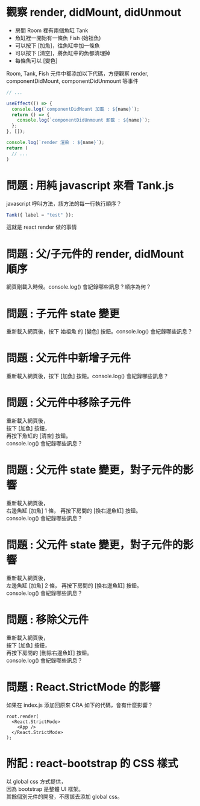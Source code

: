 # 觀察 render, didMount, didUnmout

- 房間 Room 裡有兩個魚缸 Tank
- 魚缸裡一開始有一條魚 Fish (始祖魚)
- 可以按下 [加魚]，往魚缸中加一條魚
- 可以按下 [清空]，將魚缸中的魚都清理掉
- 每條魚可以 [變色]

Room, Tank, Fish 元件中都添加以下代碼，方便觀察 render, componentDidMount, componentDidUnmount 等事件

```javascript
// ...

useEffect(() => {
  console.log(`componentDidMount 加載 : ${name}`);
  return () => {
    console.log(`componentDidUnmount 卸載 : ${name}`);
  };
}, []);

console.log(`render 渲染 : ${name}`);
return (
  // ...
)
```

# 問題 : 用純 javascript 來看 Tank.js

javascript 呼叫方法，該方法的每一行執行順序？  

```js
Tank({ label = "test" });
```

這就是 react render 做的事情

# 問題 : 父/子元件的 render, didMount 順序

網頁剛載入時候。console.log() 會紀錄哪些訊息？順序為何？

# 問題 : 子元件 state 變更

重新載入網頁後，按下 始祖魚 的 [變色] 按鈕。console.log() 會紀錄哪些訊息？

# 問題 : 父元件中新增子元件

重新載入網頁後，按下 [加魚] 按鈕。console.log() 會紀錄哪些訊息？

# 問題 : 父元件中移除子元件

重新載入網頁後，  
按下 [加魚] 按鈕，  
再按下魚缸的 [清空] 按鈕。  
console.log() 會紀錄哪些訊息？

# 問題 : 父元件 state 變更，對子元件的影響

重新載入網頁後，  
右邊魚缸 [加魚] 1 條， 
再按下房間的 [換右邊魚缸] 按鈕。  
console.log() 會紀錄哪些訊息？

# 問題 : 父元件 state 變更，對子元件的影響

重新載入網頁後，  
左邊魚缸 [加魚] 2 條， 
再按下房間的 [換右邊魚缸] 按鈕。  
console.log() 會紀錄哪些訊息？

# 問題 : 移除父元件

重新載入網頁後，  
按下 [加魚] 按鈕，  
再按下房間的 [刪除右邊魚缸] 按鈕。  
console.log() 會紀錄哪些訊息？

# 問題 : React.StrictMode 的影響

如果在 index.js 添加回原來 CRA 如下的代碼，會有什麼影響？

```
root.render(
  <React.StrictMode>
    <App />
  </React.StrictMode>
);
```

# 附記 : react-bootstrap 的 CSS 樣式

以 global css 方式提供，  
因為 bootstrap 是整體 UI 框架。  
其餘個別元件的開發，不應該去添加 global css。

